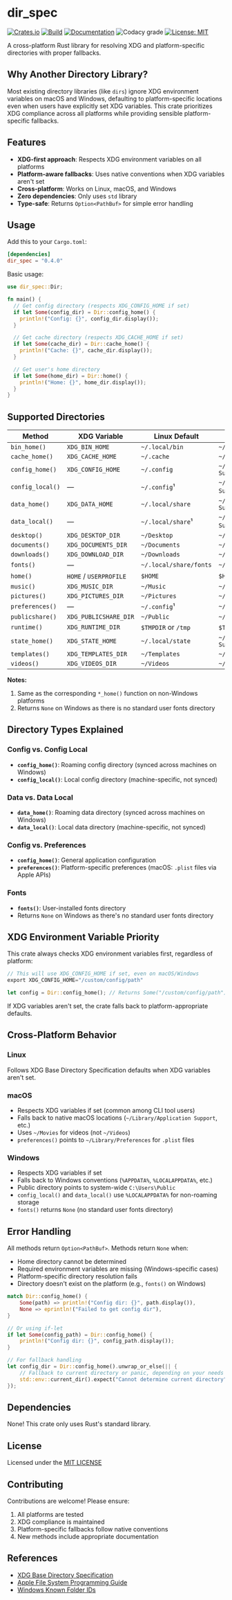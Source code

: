 # dir_spec

[![Crates.io](https://img.shields.io/crates/v/dir_spec?style=for-the-badge&logo=rust)][crate]
[![Build](https://github.com/aaronmallen/dir_spec/actions/workflows/build.yml/badge.svg)][build]
[![Documentation](https://img.shields.io/docsrs/dir_spec?style=for-the-badge&logo=docsdotrs)][docsrs]
![Codacy grade](https://img.shields.io/codacy/grade/ae4a182607fb467f9c8b8d92dd500fd4?style=for-the-badge&logo=codacy)
[![License: MIT](https://img.shields.io/badge/License-MIT-blue?style=for-the-badge)](./LICENSE)

A cross-platform Rust library for resolving XDG and platform-specific directories with proper fallbacks.

## Why Another Directory Library?

Most existing directory libraries (like `dirs`) ignore XDG environment variables on macOS and Windows, defaulting to
platform-specific locations even when users have explicitly set XDG variables. This crate prioritizes XDG compliance
across all platforms while providing sensible platform-specific fallbacks.

## Features

- **XDG-first approach**: Respects XDG environment variables on all platforms
- **Platform-aware fallbacks**: Uses native conventions when XDG variables aren't set
- **Cross-platform**: Works on Linux, macOS, and Windows
- **Zero dependencies**: Only uses `std` library
- **Type-safe**: Returns `Option<PathBuf>` for simple error handling

## Usage

Add this to your `Cargo.toml`:

```toml
[dependencies]
dir_spec = "0.4.0"
```

Basic usage:

```rust
use dir_spec::Dir;

fn main() {
  // Get config directory (respects XDG_CONFIG_HOME if set)
  if let Some(config_dir) = Dir::config_home() {
    println!("Config: {}", config_dir.display());
  }

  // Get cache directory (respects XDG_CACHE_HOME if set)
  if let Some(cache_dir) = Dir::cache_home() {
    println!("Cache: {}", cache_dir.display());
  }

  // Get user's home directory
  if let Some(home_dir) = Dir::home() {
    println!("Home: {}", home_dir.display());
  }
}
```

## Supported Directories

| Method            | XDG Variable           | Linux Default        | macOS Default                    | Windows Default             |
|-------------------|------------------------|----------------------|----------------------------------|-----------------------------|
| `bin_home()`      | `XDG_BIN_HOME`         | `~/.local/bin`       | `~/.local/bin`                   | `%LOCALAPPDATA%\Programs`   |
| `cache_home()`    | `XDG_CACHE_HOME`       | `~/.cache`           | `~/Library/Caches`               | `%LOCALAPPDATA%`            |
| `config_home()`   | `XDG_CONFIG_HOME`      | `~/.config`          | `~/Library/Application Support`  | `%APPDATA%`                 |
| `config_local()`  | —                      | `~/.config`¹         | `~/Library/Application Support`¹ | `%LOCALAPPDATA%`            |
| `data_home()`     | `XDG_DATA_HOME`        | `~/.local/share`     | `~/Library/Application Support`  | `%APPDATA%`                 |
| `data_local()`    | —                      | `~/.local/share`¹    | `~/Library/Application Support`¹ | `%LOCALAPPDATA%`            |
| `desktop()`       | `XDG_DESKTOP_DIR`      | `~/Desktop`          | `~/Desktop`                      | `%USERPROFILE%\Desktop`     |
| `documents()`     | `XDG_DOCUMENTS_DIR`    | `~/Documents`        | `~/Documents`                    | `%USERPROFILE%\Documents`   |
| `downloads()`     | `XDG_DOWNLOAD_DIR`     | `~/Downloads`        | `~/Downloads`                    | `%USERPROFILE%\Downloads`   |
| `fonts()`         | —                      | `~/.local/share/fonts` | `~/Library/Fonts`              | `None`²                     |
| `home()`          | `HOME` / `USERPROFILE` | `$HOME`              | `$HOME`                          | `%USERPROFILE%`             |
| `music()`         | `XDG_MUSIC_DIR`        | `~/Music`            | `~/Music`                        | `%USERPROFILE%\Music`       |
| `pictures()`      | `XDG_PICTURES_DIR`     | `~/Pictures`         | `~/Pictures`                     | `%USERPROFILE%\Pictures`    |
| `preferences()`   | —                      | `~/.config`¹         | `~/Library/Preferences`          | `%APPDATA%`¹                |
| `publicshare()`   | `XDG_PUBLICSHARE_DIR`  | `~/Public`           | `~/Public`                       | `C:\Users\Public`           |
| `runtime()`       | `XDG_RUNTIME_DIR`      | `$TMPDIR` or `/tmp`  | `$TMPDIR` or `/tmp`              | `%TEMP%`                    |
| `state_home()`    | `XDG_STATE_HOME`       | `~/.local/state`     | `~/Library/Application Support`  | `%LOCALAPPDATA%`            |
| `templates()`     | `XDG_TEMPLATES_DIR`    | `~/Templates`        | `~/Templates`                    | `%USERPROFILE%\Templates`   |
| `videos()`        | `XDG_VIDEOS_DIR`       | `~/Videos`           | `~/Movies`                       | `%USERPROFILE%\Videos`      |

**Notes:**

1. Same as the corresponding `*_home()` function on non-Windows platforms
2. Returns `None` on Windows as there is no standard user fonts directory

## Directory Types Explained

### Config vs. Config Local

- **`config_home()`**: Roaming config directory (synced across machines on Windows)
- **`config_local()`**: Local config directory (machine-specific, not synced)

### Data vs. Data Local

- **`data_home()`**: Roaming data directory (synced across machines on Windows)
- **`data_local()`**: Local data directory (machine-specific, not synced)

### Config vs. Preferences

- **`config_home()`**: General application configuration
- **`preferences()`**: Platform-specific preferences (macOS: `.plist` files via Apple APIs)

### Fonts

- **`fonts()`**: User-installed fonts directory
- Returns `None` on Windows as there's no standard user fonts directory

## XDG Environment Variable Priority

This crate always checks XDG environment variables first, regardless of platform:

```rust
// This will use XDG_CONFIG_HOME if set, even on macOS/Windows
export XDG_CONFIG_HOME="/custom/config/path"

let config = Dir::config_home(); // Returns Some("/custom/config/path")
```

If XDG variables aren't set, the crate falls back to platform-appropriate defaults.

## Cross-Platform Behavior

### Linux

Follows XDG Base Directory Specification defaults when XDG variables aren't set.

### macOS

- Respects XDG variables if set (common among CLI tool users)
- Falls back to native macOS locations (`~/Library/Application Support`, etc.)
- Uses `~/Movies` for videos (not `~/Videos`)
- `preferences()` points to `~/Library/Preferences` for `.plist` files

### Windows

- Respects XDG variables if set
- Falls back to Windows conventions (`%APPDATA%`, `%LOCALAPPDATA%`, etc.)
- Public directory points to system-wide `C:\Users\Public`
- `config_local()` and `data_local()` use `%LOCALAPPDATA%` for non-roaming storage
- `fonts()` returns `None` (no standard user fonts directory)

## Error Handling

All methods return `Option<PathBuf>`. Methods return `None` when:

- Home directory cannot be determined
- Required environment variables are missing (Windows-specific cases)
- Platform-specific directory resolution fails
- Directory doesn't exist on the platform (e.g., `fonts()` on Windows)

```rust
match Dir::config_home() {
    Some(path) => println!("Config dir: {}", path.display()),
    None => eprintln!("Failed to get config dir"),
}

// Or using if-let
if let Some(config_path) = Dir::config_home() {
    println!("Config dir: {}", config_path.display());
}

// For fallback handling
let config_dir = Dir::config_home().unwrap_or_else(|| {
    // Fallback to current directory or panic, depending on your needs
    std::env::current_dir().expect("Cannot determine current directory")
});
```

## Dependencies

None! This crate only uses Rust's standard library.

## License

Licensed under the [MIT LICENSE](./LICENSE)

## Contributing

Contributions are welcome! Please ensure:

1. All platforms are tested
2. XDG compliance is maintained
3. Platform-specific fallbacks follow native conventions
4. New methods include appropriate documentation

## References

- [XDG Base Directory Specification][xdg-spec]
- [Apple File System Programming Guide][apple-guide]
- [Windows Known Folder IDs][windows-folders]

[apple-guide]:
https://developer.apple.com/library/archive/documentation/FileManagement/Conceptual/FileSystemProgrammingGuide/
[build]: https://github.com/aaronmallen/dir_spec/actions/workflows/build.yml
[crate]: https://crates.io/crates/dir_spec
[docsrs]: https://docs.rs/dir_spec
[xdg-spec]: https://specifications.freedesktop.org/basedir-spec/latest/
[windows-folders]: https://learn.microsoft.com/en-us/windows/win32/shell/knownfolderid
